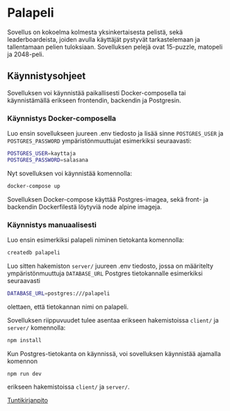 # Palapeli

Sovellus on kokoelma kolmesta yksinkertaisesta pelistä, sekä leaderboardeista, joiden avulla käyttäjät pystyvät tarkastelemaan ja tallentamaan pelien tuloksiaan. Sovelluksen pelejä ovat 15-puzzle, matopeli ja 2048-peli. 

## Käynnistysohjeet

Sovelluksen voi käynnistää paikallisesti Docker-composella tai käynnistämällä erikseen frontendin, backendin ja Postgresin.

### Käynnistys Docker-composella

Luo ensin sovellukseen juureen .env tiedosto ja lisää sinne ```POSTGRES_USER``` ja ```POSTGRES_PASSWORD``` ympäristönmuuttujat esimerkiksi seuraavasti:

```bash
POSTGRES_USER=kayttaja
POSTGRES_PASSWORD=salasana
```

Nyt sovelluksen voi käynnistää komennolla:

```bash
docker-compose up
```

Sovelluksen Docker-compose käyttää Postgres-imagea, sekä front- ja backendin Dockerfilestä löytyviä node alpine imageja.

### Käynnistys manuaalisesti

Luo ensin esimerkiksi palapeli niminen tietokanta komennolla:

```bash
createdb palapeli
```

Luo sitten hakemiston ```server/``` juureen .env tiedosto, jossa on määritelty ympäristönmuuttuja ```DATABASE_URL``` Postgres tietokannalle esimerkiksi seuraavasti

```bash
DATABASE_URL=postgres:///palapeli
```

olettaen, että tietokannan nimi on palapeli.

Sovelluksen riippuvuudet tulee asentaa erikseen hakemistoissa ```client/``` ja ```server/``` komennolla:

```bash
npm install
```

Kun Postgres-tietokanta on käynnissä, voi sovelluksen käynnistää ajamalla komennon

```bash
npm run dev
```

erikseen hakemistoissa ```client/``` ja ```server/```.

<a href="https://github.com/kuroniil/palapeli/blob/master/dokumentaatio/tuntikirjanpito.md">Tuntikirjanpito</a>